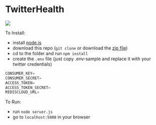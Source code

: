 TwitterHealth
============

![](http://i.imgur.com/4ne9TdD.png)

To Install:
- install [node.js](http://nodejs.org/)
- download this repo (`git clone` or download the [zip file](https://github.com/eltacodeldiablo/tweet-health.git))
- cd to the folder and run `npm install`
- create the `.env` file (just copy .env-sample and replace it with your twitter credentials)

```javascript
CONSUMER_KEY=
CONSUMER_SECRET=
ACCESS_TOKEN=
ACCESS_TOKEN_SECRET=
REDISCLOUD_URL=
```

To Run:
- run `node server.js`
- go to `localhost:5000` in your browser
